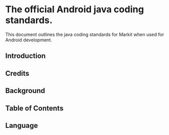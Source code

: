 # The official Android java coding standards.

This document outlines the java coding standards for Markit when used for Android development.

## Introduction


## Credits


## Background


## Table of Contents


## Language


